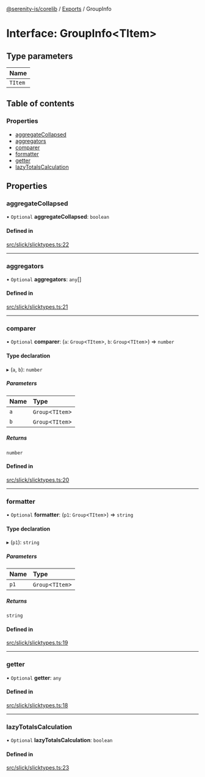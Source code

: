 [@serenity-is/corelib](../README.md) / [Exports](../modules.md) / GroupInfo

# Interface: GroupInfo<TItem\>

## Type parameters

| Name |
| :------ |
| `TItem` |

## Table of contents

### Properties

- [aggregateCollapsed](GroupInfo.md#aggregatecollapsed)
- [aggregators](GroupInfo.md#aggregators)
- [comparer](GroupInfo.md#comparer)
- [formatter](GroupInfo.md#formatter)
- [getter](GroupInfo.md#getter)
- [lazyTotalsCalculation](GroupInfo.md#lazytotalscalculation)

## Properties

### aggregateCollapsed

• `Optional` **aggregateCollapsed**: `boolean`

#### Defined in

[src/slick/slicktypes.ts:22](https://github.com/serenity-is/serenity/blob/master/packages/corelib/src/slick/slicktypes.ts#L22)

___

### aggregators

• `Optional` **aggregators**: `any`[]

#### Defined in

[src/slick/slicktypes.ts:21](https://github.com/serenity-is/serenity/blob/master/packages/corelib/src/slick/slicktypes.ts#L21)

___

### comparer

• `Optional` **comparer**: (`a`: `Group`<`TItem`\>, `b`: `Group`<`TItem`\>) => `number`

#### Type declaration

▸ (`a`, `b`): `number`

##### Parameters

| Name | Type |
| :------ | :------ |
| `a` | `Group`<`TItem`\> |
| `b` | `Group`<`TItem`\> |

##### Returns

`number`

#### Defined in

[src/slick/slicktypes.ts:20](https://github.com/serenity-is/serenity/blob/master/packages/corelib/src/slick/slicktypes.ts#L20)

___

### formatter

• `Optional` **formatter**: (`p1`: `Group`<`TItem`\>) => `string`

#### Type declaration

▸ (`p1`): `string`

##### Parameters

| Name | Type |
| :------ | :------ |
| `p1` | `Group`<`TItem`\> |

##### Returns

`string`

#### Defined in

[src/slick/slicktypes.ts:19](https://github.com/serenity-is/serenity/blob/master/packages/corelib/src/slick/slicktypes.ts#L19)

___

### getter

• `Optional` **getter**: `any`

#### Defined in

[src/slick/slicktypes.ts:18](https://github.com/serenity-is/serenity/blob/master/packages/corelib/src/slick/slicktypes.ts#L18)

___

### lazyTotalsCalculation

• `Optional` **lazyTotalsCalculation**: `boolean`

#### Defined in

[src/slick/slicktypes.ts:23](https://github.com/serenity-is/serenity/blob/master/packages/corelib/src/slick/slicktypes.ts#L23)
